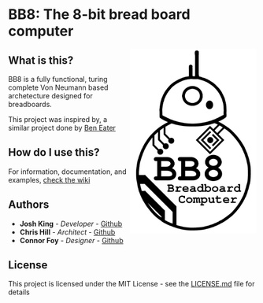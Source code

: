 # BB8: The 8-bit bread board computer

<img align="right" width="257" height="375" src="resources/BB8_ver3.png">

## What is this? ##
BB8 is a fully functional, turing complete Von Neumann based archetecture designed for breadboards.

This project was inspired by, a similar project done by [Ben Eater](https://www.youtube.com/user/eaterbc)

## How do I use this? ##
For information, documentation, and examples, [check the wiki](https://github.com/JoshKing56/8-Bit-Computer/wiki)

## Authors

* **Josh King** - *Developer* - [Github](https://github.com/ridgeontheway)
* **Chris Hill** - *Architect* - [Github](https://github.com/Chris-j-hill)
* **Connor Foy** - *Designer* - [Github](https://github.com/ConorFoy)

## License

This project is licensed under the MIT License - see the [LICENSE.md](LICENSE.md) file for details
